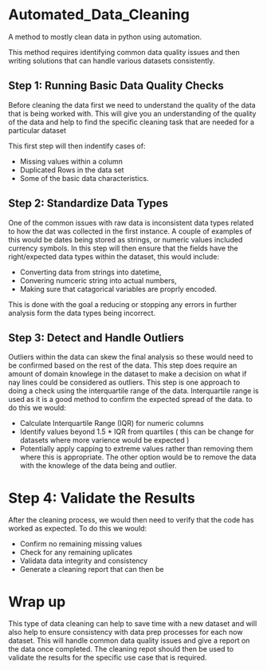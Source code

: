 # Automated_Data_Cleaning
A method to mostly clean data in python using automation.

This method requires identifying common data quality issues and then writing solutions that can handle various datasets consistently.

## Step 1: Running Basic Data Quality Checks
  
Before cleaning the data first we need to understand the quality of the data that is being worked with. This will give you an understanding of the quality of the data and help to find the specific cleaning task that are needed for a particular dataset

This first step will then indentify cases of:
* Missing values within a column
* Duplicated Rows in the data set
* Some of the basic data characteristics.

## Step 2: Standardize Data Types

One of the common issues with raw data is inconsistent data types related to how the dat was collected in the first instance. A couple of examples of this would be dates being stored as strings, or numeric values included currency symbols.
In this step will then ensure that the fields have the right/expected data types within the dataset, this would include:
* Converting data from strings into datetime,  
* Convering numceric string into actual numbers, 
* Making sure that catagorical variables are proprly encoded.

This is done with the goal a reducing or stopping any errors in further analysis form the data types being incorrect.

## Step 3: Detect and Handle Outliers

Outliers within the data can skew the final analysis so these would need to be confirmed based on the rest of the data. This step does require an amount of domain knowlege in the dataset to make a decision on what if nay lines could be considered as outliers.
This step is one approach to doing a check using the interquartile range of the data. Interquartile range is used as it is a good method to confirm the expected spread of the data. to do this we would:

* Calculate Interquartile Range (IQR) for numeric columns
* Identify values beyond 1.5 * IQR from quartiles ( this can be change for datasets where more varience would be expected ) 
* Potentially apply capping to extreme values rather than removing them where this is appropriate. The other option would be to remove the data with the knowlege of the data being and outlier.

# Step 4: Validate the Results

After the cleaning process, we would then need to verify that the code has worked as expected. To do this we would:

* Confirm no remaining missing values
* Check for any remaining uplicates
* Validata data integrity and consistency
* Generate a cleaning report that can then be


# Wrap up
This type of data cleaning can help to save time with a new dataset and will also help to ensure consistency with data prep processes for each now dataset. This will handle common data quality issues and give a report on the data once completed. The cleaning repot should then be used to validate the results for the specific use case that is required.

